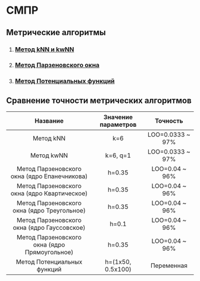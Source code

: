 # СМПР
## Метрические алгоритмы
1. ### [Метод kNN и kwNN](/lab1)
1. ### [Метод Парзеновского окна](/lab2)
1. ### [Метод Потенциальных функций](/lab3)

## Сравнение точности метрических алгоритмов
Название | Значение параметров | Точность
:-------:|:-------------------:|:-------:
Метод kNN | k=6 | LOO=0.0333 ~ 97%
Метод kwNN | k=6, q=1 | LOO=0.0333 ~ 97%
Метод Парзеновского окна (ядро Епанечникова) | h=0.35 | LOO=0.04 ~ 96%
Метод Парзеновского окна (ядро Квартическое) | h=0.35 | LOO=0.04 ~ 96%
Метод Парзеновского окна (ядро Треугольное) | h=0.35 | LOO=0.04 ~ 96%
Метод Парзеновского окна (ядро Гауссовское) | h=0.1 | LOO=0.04 ~ 96%
Метод Парзеновского окна (ядро Прямоугольное) | h=0.35 | LOO=0.04 ~ 96%
Метод Потенциальных функций | h=(1х50, 0.5х100) | Переменная
